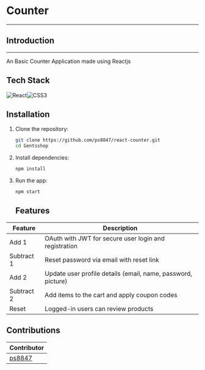 # Counter 
---
## Introduction
---
An Basic Counter Application made using Reactjs 

## Tech Stack

![React](https://img.shields.io/badge/-React-blue)![CSS3](https://img.shields.io/badge/-CSS3-blue)

## Installation

1.  Clone the repository:
    ```bash
    git clone https://github.com/ps8847/react-counter.git
    cd Gentsshop
    ```
2.  Install dependencies:
    ```bash
    npm install
    ```
3.  Run the app:

    ```bash
    npm start
    ```

    ## Features

| Feature             | Description                                                  |
| ------------------- | ------------------------------------------------------------ |
| Add 1               | OAuth with JWT for secure user login and registration        |
| Subtract 1          | Reset password via email with reset link                     |
| Add 2               | Update user profile details (email, name, password, picture) |
| Subtract 2          | Add items to the cart and apply coupon codes                 |
| Reset               | Logged-in users can review products                          |


## Contributions

| Contributor                                           |
| ----------------------------------------------------- |
| [ps8847](https://github.com/ps8847)             |

